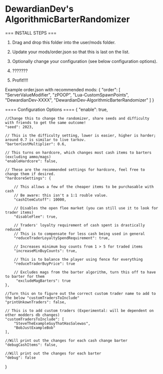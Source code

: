 
# **DewardianDev's AlgorithmicBarterRandomizer**

=== INSTALL STEPS ===

1. Drag and drop this folder into the user/mods folder.
2. Update your mods/order.json so that this is last on the list.
3. Optionally change your configuration (see below configuration options).

4. ???????

5. Profit!!!!

Example order.json with recommended mods:
{
"order": [
"ServerValueModifier",
"zPOOP",
"Lua-CustomSpawnPoints",
"DewardianDev-XXXX",
"DewardianDev-AlgorithmicBarterRandomizer"
]
}



==== Configuration Options ====
{
    "enable": true,

    //Change this to change the randomizer, share seeds and difficulty with friends to get the same outcome!
    "seed": 2023,

    // This is the difficulty setting, lower is easier, higher is harder; around 0.7 is similar to live tarkov.
    "barterCostMultiplier": 0.6,

    // This turns on hardcore, which changes most cash items to barters (excluding ammo/mags)
    "enableHardcore": false,

    // These are the recommended settings for hardcore, feel free to change them if desired.
    "hardcoreSettings": {

        // This allows a few of the cheaper items to be purchasable with cash 
        // Be aware: this isn't a 1:1 rouble value.
        "cashItemCutoff": 10000,

        // Disables the open flee market (you can still use it to look for trader items)
        "disableFlee": true,

        // Traders' loyalty requirement of cash spent is drastically reduced
        // This is to compensate for less cash being used in general
        "reduceTraderLoyaltySpendRequirement": true,

        // Increases minimum buy counts from 1 > 5 for traded items 
        "increaseMinBuyCounts": true,

        // This is to balance the player using fence for everything 
        "reduceTraderBuyPrice": true

        // Excludes mags from the barter algorithm, turn this off to have to barter for them
         "excludeMagBarters": true
    },

    //Turn this on to figure out the correct custom trader name to add to the below "customTradersToInclude"
    "printUnkownTraders": false,

    // This is to add custom traders (Experimental: will be dependent on other modders db changes)
    "customTradersToInclude": [
        "SteveTheExampleGuyThatHasSalewas",
        "BobJustExampleBob"
    ],

    //Will print out the changes for each cash change barter
    "debugCashItems": false,

    //Will print out the changes for each barter
    "debug": false
}